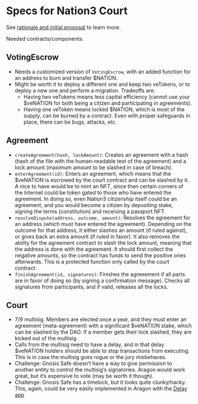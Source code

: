 # Specs for Nation3 Court

See [rationale and initial proposal](https://forum.nation3.org/t/nation3-court-a-backbone-to-bootstrap-a-circular-economy-by-increasing-trust-between-citizens/553) to learn more.

Needed contracts/components:

## VotingEscrow

- Needs a customized version of `VotingEscrow`, with an added function for an address to burn and transfer $NATION.
- Might be worth it to deploy a different one and keep two veTokens, or to deploy a new one and perform a migration. Tradeoffs are:
  - Having two veTokens means less capital efficiency (cannot use your $veNATION for both being a citizen and participating in agreements).
  - Having one veToken means locked $NATION, which is most of the supply, can be burned by a contract. Even with proper safeguards in place, there can be bugs, attacks, etc.

## Agreement

- `createAgreement(hash, lockAmount)`: Creates an agreement with a hash (hash of the file with the human-readable text of the agreement) and a lock amount (maximum amount to be slashed in case of breach).
- `enterAgreement(id)`: Enters an agreement, which means that the $veNATION is escrowed by the court contract and can be slashed by it. A nice to have would be to mint an NFT, since then certain corners of the Internet could be token gated to those who have entered the agreement. In doing so, even Nation3 citizenship itself could be an agreement, and you would become a citizen by depositing stake, signing the terms (constitution) and receiving a passport NFT.
- `resolveDispute(address, outcome, amount)`: Resolves the agreement for an address (which must have entered the agreement). Depending on the outcome for that address, it either slashes an amount (if ruled against), or gives back an extra amount (if ruled in favor). It also removes the ability for the agreement contract to slash the lock amount, meaning that the address is done with the agreement. It should first collect the negative amounts, so the contract has funds to send the positive ones afterwards. This is a protected function only called by the court contract.
- `finishAgreement(id, signatures)`: Finishes the agreeement if all parts are in favor of doing so (by signing a confirmation message). Checks all signatures from participants, and if valid, releases all the locks.

## Court

- 7/9 multisig. Members are elected once a year, and they must enter an agreement (meta-agreement) with a significant $veNATION stake, which can be slashed by the DAO. If a member gets their lock slashed, they are kicked out of the multisig.
- Calls from the multisig need to have a delay, and in that delay $veNATION holders should be able to stop transactions from executing. This is in case the multisig goes rogue or the jury misbehaves.
- Challenge: Gnosis Safe doesn’t have a way to give permission to another entity to control the multisig’s signatories. Aragon would work great, but it’s expensive to vote (may be worth it though).
- Challenge: Gnosis Safe has a timelock, but it looks quite clunky/hacky. This, again, could be very easily implemented in Aragon with the [Delay app](https://github.com/1Hive/delay-app)
